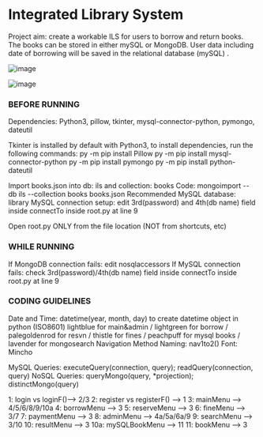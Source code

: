 # Integrated Library System 
Project aim: create a workable ILS for users to borrow and return books. The books can be stored in either mySQL or MongoDB. User data including date of borrowing will be saved
in the relational database (mySQL) . 

![image](https://user-images.githubusercontent.com/77261306/126990927-7239786d-6426-43e5-aa1c-67c701ad4900.png)

![image](https://user-images.githubusercontent.com/77261306/126991125-cbe65f16-9f0e-49dd-846b-592d7216574f.png)



### BEFORE RUNNING

Dependencies: Python3, pillow, tkinter, mysql-connector-python, pymongo, dateutil

Tkinter is installed by default with Python3, to install dependencies, run the following commands:
py -m pip install Pillow
py -m pip install mysql-connector-python
py -m pip install pymongo
py -m pip install python-dateutil

Import books.json into db: ils and collection: books
Code: mongoimport --db ils --collection books books.json
Recommended MySQL database: library
MySQL connection setup: edit 3rd(password) and 4th(db name) field inside connectTo inside root.py at line 9

Open root.py ONLY from the file location (NOT from shortcuts, etc)

### WHILE RUNNING

If MongoDB connection fails: edit nosqlaccessors
If MySQL connection fails: check 3rd(password)/4th(db name) field inside connectTo inside root.py at line 9

### CODING GUIDELINES

Date and Time: datetime(year, month, day) to create datetime object in python (ISO8601)
lightblue for main&admin / lightgreen for borrow / palegoldenrod for resvn / thistle for fines / 
peachpuff for mysql books / lavender for mongosearch
Navigation Method Naming: nav1to2()
Font: Mincho

MySQL Queries: executeQuery(connection, query); readQuery(connection, query)
NoSQL Queries: queryMongo(query, *projection); distinctMongo(query)

1: login vs loginF()--> 2/3
2: register vs registerF() --> 1
3: mainMenu --> 4/5/6/8/9/10a
4: borrowMenu --> 3
5: reserveMenu --> 3
6: fineMenu --> 3/7
7: paymentMenu --> 3
8: adminMenu --> 4a/5a/6a/9
9: searchMenu --> 3/10
10: resultMenu --> 3
10a: mySQLBookMenu --> 11
11: bookMenu --> 3
